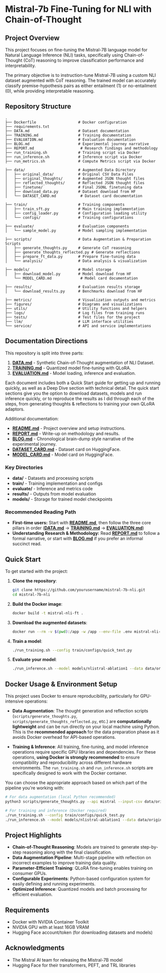 # Mistral-7b Fine-Tuning for NLI with Chain-of-Thought
## Project Overview

This project focuses on fine-tuning the Mistral-7B language model for Natural Language Inference (NLI) tasks, specifically using Chain-of-Thought (CoT) reasoning to improve classification performance and interpretability.

The primary objective is to instruction-tune Mistral-7B using a custom NLI dataset augmented with CoT reasoning. The trained model can accurately classify premise-hypothesis pairs as either entailment (1) or no-entailment (0), while providing interpretable reasoning.

## Repository Structure

```
.
├── Dockerfile                   # Docker configuration
├── requirements.txt             
├── DATA.md                      # Dataset documentation
├── TRAINING.md                  # Training documentation
├── EVALUATION.md                # Evaluation documentation
├── BLOG.md                      # Experimental journey narrative
├── REPORT.md                     # Research findings and methodology
├── run_training.sh              # Training script via Docker
├── run_inference.sh             # Inference script via Docker
├── run_metrics.sh               # Compute Metrics script via Docker

├── data/                        # Augmented Data Directory
│   ├── original_data/           # Original CSV Data Files
│   ├── original_thoughts/       # Augmented JSON thought files
│   ├── reflected_thoughts/      # Reflected JSON thought files
│   ├── finetune/                # Final JSONL finetuning data
│   ├── download_data.py         # Dataset download from HF
│   └── DATASET_CARD.md           # Dataset card documentation

├── train/                       # Training components
│   ├── train_sft.py             # Main training implementation
│   ├── config_loader.py         # Configuration loading utility
│   └── configs/                 # Training configurations

├── evaluate/                    # Evaluation components
│   └── sample_model.py          # Model sampling implementation

├── scripts/                     # Data Augmentation & Preparation Scripts
│   ├── generate_thoughts.py     # Generate CoT reasoning
│   ├── generate_thoughts_reflected.py # Generate reflections
│   ├── prepare_ft_data.py       # Prepare fine-tuning data
│   └── analysis/                # Data analysis & visualization

├── models/                      # Model storage
│   ├── download_model.py        # Model download from HF
    └── MODEL_CARD.md             # Model card documentation

├── results/                     # Evaluation results storage
│   └── download_results.py      # Benchmarks download from HF

├── metrics/                     # Visualization outputs and metrics
├── figures/                     # Diagrams and visualizations
├── utils/                       # Utility functions and helpers
├── logs/                        # Log files from training runs
├── tests/                       # Test files for the project
├── llm/                         # LLM interface utilities
└── service/                     # API and service implementations
```


## Documentation Directions

This repository is split into three parts:

1. **[DATA.md](DATA.md)** - Synthetic Chain-of-Thought augmentation of NLI Dataset.
2. **[TRAINING.md](TRAINING.md)** - Quantized model fine-tuning with QLoRA.
3. **[EVALUATION.md](EVALUATION.md)** - Model loading, inference and evaluation.

Each document includes both a Quick Start guide for getting up and running quickly, as well as a Deep Dive section with technical detail.
The quick start sections give you the option to download datasets, models and run inference quickly, or to reproduce the results as I did 
through each of the steps, from generating thoughts & reflections to training your own QLoRA adaptors.

Additional documentation:

* **[README.md](README.md)** - Project overview and setup instructions.
* **[REPORT.md](REPORT.md)** - Write-up on methodology and results.
* **[BLOG.md](BLOG.md)** - Chronological brain-dump style narrative of the experimental journey.
* **[DATASET_CARD.md](data/DATASET_CARD.md)** - Dataset card on HuggingFace.
* **[MODEL_CARD.md](models/MODEL_CARD.md)** - Model card on HuggingFace.


### Key Directories

* **data/** - Datasets and processing scripts
* **train/** - Training implementation and configs
* **evaluate/** - Inference and metrics code
* **results/** - Outputs from model evaluation
* **models/** - Storage for trained model checkpoints

### Recommended Reading Path

* **First-time users:** Start with **[README.md](README.md)**, then follow the three core pillars in order 
(**[DATA.md](DATA.md)** → **[TRAINING.md](TRAINING.md)** → **[EVALUATION.md](EVALUATION.md)**)
* **Understanding Research & Methodology:** Read **[REPORT.md](REPORT.md)** to follow a formal narrative, or start with **[BLOG.md](BLOG.md)** if you prefer an informal succinct read.

## Quick Start

To get started with the project:

1. **Clone the repository**:
   ```bash
   git clone https://github.com/yourusername/mistral-7b-nli.git
   cd mistral-7b-nli
   ```

2. **Build the Docker image**:
   ```bash
   docker build -t mistral-nli-ft .
   ```

3. **Download the augmented datasets**:
   ```bash
   docker run --rm -v $(pwd):/app -w /app --env-file .env mistral-nli-ft python3 data/download_data.py
   ```

4. **Train a model**:
   ```bash
   ./run_training.sh --config train/configs/quick_test.py
   ```

5. **Evaluate your model**:
   ```bash
   ./run_inference.sh --model models/nlistral-ablation1 --data data/original_data/test.csv
   ```

## Docker Usage & Environment Setup

This project uses Docker to ensure reproducibility, particularly for GPU-intensive operations:

- **Data Augmentation**: The thought generation and reflection scripts (`scripts/generate_thoughts.py`, `scripts/generate_thoughts_reflected.py`, etc.) are **computationally lightweight** and can be run directly on your local machine using Python. This is the **recommended approach** for the data preparation phase as it avoids Docker overhead for API-based operations.

- **Training & Inference**: All training, fine-tuning, and model inference operations require specific GPU libraries and dependencies. For these operations, **using Docker is strongly recommended** to ensure compatibility and reproducibility across different hardware environments. The `run_training.sh` and `run_inference.sh` scripts are specifically designed to work with the Docker container.

You can choose the appropriate approach based on which part of the pipeline you're working with:

```bash
# For data augmentation (local Python recommended)
python3 scripts/generate_thoughts.py --api mistral --input-csv data/original_data/train.csv --output-json data/original_thoughts/train_thoughts.json

# For training and inference (Docker required)
./run_training.sh --config train/configs/quick_test.py
./run_inference.sh --model models/nlistral-ablation1 --data data/original_data/sample.csv
```

## Project Highlights

- **Chain-of-Thought Reasoning**: Models are trained to generate step-by-step reasoning along with the final classification.
- **Data Augmentation Pipeline**: Multi-stage pipeline with reflection on incorrect examples to improve training data quality.
- **Parameter-Efficient Training**: QLoRA fine-tuning enables training on consumer GPUs.
- **Configurable Experiments**: Python-based configuration system for easily defining and running experiments.
- **Optimized Inference**: Quantized models and batch processing for efficient evaluation.

## Requirements

- Docker with NVIDIA Container Toolkit
- NVIDIA GPU with at least 16GB VRAM
- Hugging Face account/token (for downloading datasets and models)


## Acknowledgments

- The Mistral AI team for releasing the Mistral-7B model
- Hugging Face for their transformers, PEFT, and TRL libraries
